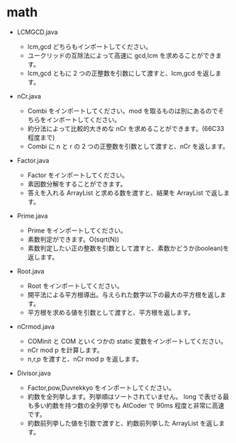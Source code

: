 # math

- LCMGCD.java

  - lcm,gcd どちらもインポートしてください。
  - ユークリッドの互除法によって高速に gcd,lcm を求めることができます。
  - lcm,gcd ともに 2 つの正整数を引数にして渡すと、lcm,gcd を返します。

- nCr.java

  - Combi をインポートしてください。mod を取るものは別にあるのでそちらをインポートしてください。
  - 約分法によって比較的大きめな nCr を求めることができます。(66C33 程度まで)
  - Combi に n と r の 2 つの正整数を引数として渡すと、nCr を返します。

- Factor.java

  - Factor をインポートしてください。
  - 素因数分解をすることができます。
  - 答えを入れる ArrayList と求める数を渡すと、結果を ArrayList で返します。

- Prime.java

  - Prime をインポートしてください。
  - 素数判定ができます。O(sqrt(N))
  - 素数判定したい正の整数を引数として渡すと、素数かどうか(boolean)を返します。

- Root.java

  - Root をインポートしてください。
  - 開平法による平方根導出。与えられた数字以下の最大の平方根を返します。
  - 平方根を求める値を引数として渡すと、平方根を返します。

- nCrmod.java

  - COMinit と COM といくつかの static 変数をインポートしてください。
  - nCr mod p を計算します。
  - n,r,p を渡すと、nCr mod p を返します。

- Divisor.java
  - Factor,pow,Duvrekkyo をインポートしてください。
  - 約数を全列挙します。列挙順はソートされていません。 long で表せる最も多い約数を持つ数の全列挙でも AtCoder で 90ms 程度と非常に高速です。
  - 約数前列挙した値を引数で渡すと、約数前列挙した ArrayList を返します。
